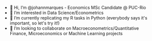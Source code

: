 - 👋 Hi, I’m @johannmarques - Economics MSc Candidate @ PUC-Rio
- 👀 I’m interested in Data Science/Econometrics
- 🌱 I’m currently replicating my R tasks in Python (everybody says it's important, so let's try it!)
- 💞️ I’m looking to collaborate on Macroeconometrics/Quantitative Finance, Microeconomics or Machine Learning projects
